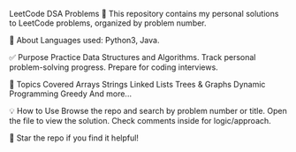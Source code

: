 LeetCode DSA Problems 📘
This repository contains my personal solutions to LeetCode problems, organized by problem number.

📌 About
Languages used:  Python3, Java.

✅ Purpose
Practice Data Structures and Algorithms.
Track personal problem-solving progress.
Prepare for coding interviews.


🧠 Topics Covered
Arrays
Strings
Linked Lists
Trees & Graphs
Dynamic Programming
Greedy
And more...


💡 How to Use
Browse the repo and search by problem number or title.
Open the file to view the solution.
Check comments inside for logic/approach.


🌟 Star the repo if you find it helpful!
